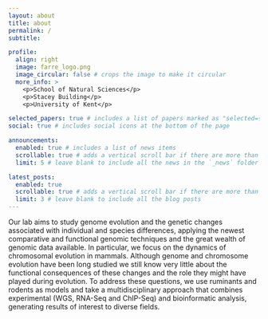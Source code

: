 ```yaml
---
layout: about
title: about
permalink: /
subtitle: 

profile:
  align: right
  image: farre_logo.png
  image_circular: false # crops the image to make it circular
  more_info: >
    <p>School of Natural Sciences</p>
    <p>Stacey Building</p>
    <p>University of Kent</p>

selected_papers: true # includes a list of papers marked as "selected={true}"
social: true # includes social icons at the bottom of the page

announcements:
  enabled: true # includes a list of news items
  scrollable: true # adds a vertical scroll bar if there are more than 3 news items
  limit: 5 # leave blank to include all the news in the `_news` folder

latest_posts:
  enabled: true
  scrollable: true # adds a vertical scroll bar if there are more than 3 new posts items
  limit: 3 # leave blank to include all the blog posts
---
```


Our lab aims to study  genome evolution and the genetic changes associated with individual and species differences, applying the newest comparative and functional genomic techniques and the great wealth of genomic data available. In particular, we focus on the dynamics of chromosomal evolution in mammals. Although genome and chromosome evolution have been long studied  we still know very little about the functional consequences of these changes and the role they might have played during evolution. To address these questions, we use ruminants and rodents as models and take a multidisciplinary approach that combines experimental (WGS, RNA-Seq and ChIP-Seq) and bioinformatic analysis, generating results of interest to diverse fields.
